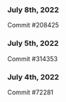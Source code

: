### July 8th, 2022

Commit #208425

### July 5th, 2022

Commit #314353


### July 4th, 2022

Commit #72281
